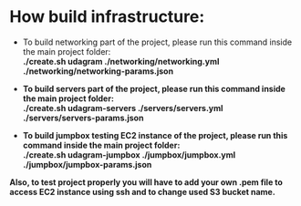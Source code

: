 # How build infrastructure:

* To build networking part of the project, please run this command inside the main project folder:
<br><b>./create.sh udagram ./networking/networking.yml ./networking/networking-params.json<b>

* To build servers part of the project, please run this command inside the main project folder: 
<br><b>./create.sh udagram-servers ./servers/servers.yml ./servers/servers-params.json<b>

* To build jumpbox testing EC2 instance of the project, please run this command inside the main project folder: 
<br><b>./create.sh udagram-jumpbox ./jumpbox/jumpbox.yml ./jumpbox/jumpbox-params.json</b> 

Also, to test project properly you will have to add your own .pem file to access EC2 instance using ssh and to change used S3 bucket name.
